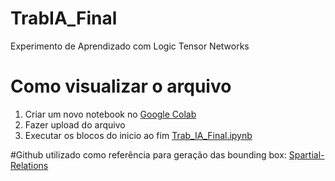 # TrabIA_Final

Experimento de Aprendizado com Logic Tensor Networks
# Como visualizar o arquivo

1. Criar um novo notebook no [Google Colab](https://colab.research.google.com/)
2. Fazer upload do arquivo 
3. Executar os blocos do inicio ao fim [Trab_IA_Final.ipynb](https://github.com/ayrtonlemes/TrabIA_Final/blob/main/Trab_IA_Final.ipynb)


#Github utilizado como referência para geração das bounding box:
[Spartial-Relations](https://github.com/Odalisio-Neto/Spatial-Relations/tree/main)
